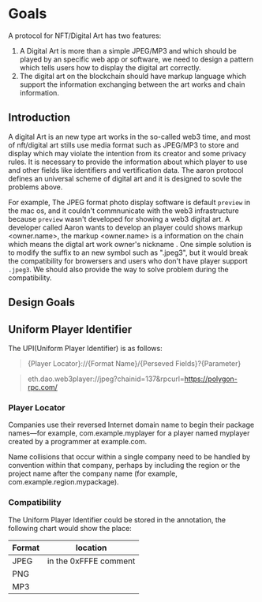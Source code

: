 # Goals

A protocol for NFT/Digital Art has two features:
1. A Digital Art is more than a simple JPEG/MP3 and which should be played by an specific web app or software, we need to design a pattern which tells users how to display the digital art correctly.
2. The digital art on the blockchain should have markup language which support the information exchanging between the art works and chain information. 

## Introduction

A digital Art is an new type art works in the so-called web3 time, and most of nft/digital art stills use media format such as JPEG/MP3 to store and display which may violate the intention from its creator and some privacy rules. It is necessary to provide the information about which player to use and other fields like identifiers and vertification data. The aaron protocol defines an universal scheme of digital art and it is designed to sovle the problems above. 

For example, The JPEG format photo display software is default `preview` in the mac os, and it couldn't commnunicate with the web3 infrastructure because `preview` wasn't developed for showing a web3 digital art. A developer called Aaron wants to develop an player could shows markup <owner.name>, the markup <owner.name> is a information on the chain which means the digtal art work owner's nickname . One simple solution is to modify the suffix to an new symbol such as ".jpeg3", but it would break the compatibility for browersers and users who don't have player support `.jpeg3`. We should also provide the way to solve problem during the compatibility.

## Design Goals

## Uniform Player Identifier

The UPI(Uniform Player Identifier) is as follows:

> {Player Locator}://{Format Name}/{Perseved Fields}?{Parameter}

> eth.dao.web3player://jpeg?chainid=137&rpcurl=https://polygon-rpc.com/

### Player Locator

Companies use their reversed Internet domain name to begin their package names—for example, com.example.myplayer for a player named myplayer created by a programmer at example.com.

Name collisions that occur within a single company need to be handled by convention within that company, perhaps by including the region or the project name after the company name (for example, com.example.region.mypackage).

### Compatibility

The Uniform Player Identifier could be stored in the annotation, the following chart would show the place:

|  Format   | location  |
|  ----  | ----  |
| JPEG  | in the 0xFFFE comment |
| PNG  |  |
| MP3  | |